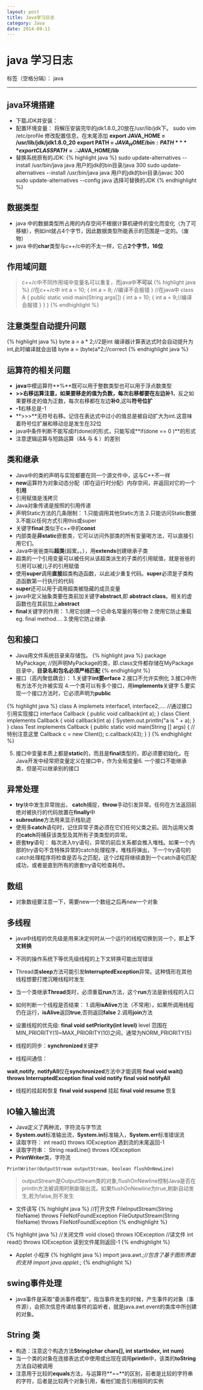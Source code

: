 ```yaml
---
layout: post
title: Java学习日志
category: Java
date: 2014-09-11
---
```




# java 学习日志

标签（空格分隔）： java

---

## java环境搭建

> 
 - 下载JDK并安装：
 - 配置环境变量：
 将解压安装完毕的jdk1.8.0_20放在/usr/lib/jdk下。
 sudo vim /etc/profile 修改配置信息，在末尾添加
 **export JAVA_HOME = /usr/lib/jdk/jdk1.8.0_20**
 **export PATH = $JAVA_HOME/bin:PATH**
 **export CLASSPATH = .:$JAVA_HOME/lib**
 - 替换系统原有的JDK:
 {% highlight java %}
sudo update-alternatives --install /usr/bin/java java 用户的jdk的bin目录/java 300
sudo update-alternatives --install /usr/bin/java java 用户的jdk的bin目录/javac 300
sudo update-alternatives --config java 选择可替换的JDK
{% endhighlight %}

 
<!-- more -->

## 数据类型

>  
- java 中的数据类型所占用的内存空间不根据计算机硬件的变化而变化（为了可移植），例如int就占4个字节，因此数据类型所能表示的范围是一定的。（废物）
- java 中的**char**类型与c++/c中的不太一样，它占**2个字节，16位** 

## 作用域问题

> c++/c中不同作用域中变量名可以重复，而java中**不可以**
{% highlight java %}
//在c++/c中
int a = 10;
{
    int a = 8; //编译不会报错
}
//在java中
class A
{
    public static void main(String args[])
    {
        int a = 10;
        {
            int a = 9;//编译会报错
        }
    }
}
{% endhighlight %}



## 注意类型自动提升问题
{% highlight java %}
byte a = a * 2;//2是int 编译器计算表达式时会自动提升为int,此时编译就会出错
byte a = (byte)a*2;//correct
{% endhighlight java %}

## 运算符的相关问题

> 
 - **java**中模运算符**%**既可以用于整数类型也可以用于浮点数类型
 - **>>**右移运算注意，如果要移走的值为负数，每次右移都要在左边**补1**，反之如果要移走的值为正数，每次右移都在左边**补0**,这叫**符号位扩**
 - **-1**右移总是-1
 - **>>>**无符号右移。记住在表达式中过小的值总是被自动扩大为int.这意味着符号位扩展和移动总是发生在32位
 - java中条件判断不能写成if(done)的形式，只能写成**if(done == 0 )**的形式
 - 注意逻辑运算与短路运算（&& 与 & ）的差别


## 类和继承

> 
- Java中的类的声明与实现都要在同一个源文件中，这与C++不一样
- **new**运算符为对象动态分配（即在运行时分配）内存空间，并返回对它的一个**引用**
- 引用赋值是浅拷贝
- Java对象传递是按照的引用传递
- 声明Static方法的几条限制：
1.只能调用其他Static方法
2.只能访问Static数据
3.不能以任何方式引用this或super
- 关键字**final**:类似于c++中的**const**
- 内部类是**非static**嵌套类，它可以访问外部类的所有变量喝方法，可以直接引用它们。
- Java中爸爸类叫**超类**(超累。。），用**extends**创建继承子类
- 超类的一个引用变量可以被任何从该超类派生的子类的引用赋值，就是爸爸的引用可以被儿子的引用赋值
- 使用**super**调用**直接**超类构造函数，以此减少重复代码。**super**必须是子类构造函数第一行执行的代码
- **super**还可以用于调用超类被隐藏的成员变量
- java中定义抽象类要在类前加关键字**abstract**,即 **abstract class**。相关的虚函数也在其前加上**abstract**
- **final**关键字的作用：
1.用它创建一个已命名常量的等价物
2.使用它防止重载 eg. final method....
3.使用它防止继承

## 包和接口

> 
- Java用文件系统目录来存储包。
{% highlight java %}
package MyPackage;
//则声明MyPackage的类，即.class文件都存储在MyPackage目录中，**目录名和包名必须严格匹配**
{% endhighlight %}
- 接口（高内聚低耦合）：
1.关键字**int要erface**
2.接口不允许实例化
3.接口中所有方法不允许被实现
4.一个类可以有多个接口，用**implements**关键字
5.要实现一个接口方法时，它必须声明为**public**

{% highlight java %}
class A implemets interface1, interface2,....
//通过接口引用实现接口
interface Callback
{
    public void callback(int a);
}
class Client implements Callback
{
    void callback(int a)
    {
        System.out.println("a is " + a);
    }
}
class Test implements Callback
{
    public static void main(String [] args)
    {
        //特别注意这里
        Callback c = new Client();
        c.callback(43);
    }
}
{% endhighlight %}

5. 接口中变量本质上都是**static**的，而且是**final**类型的，即必须要初始化。在Java开发中经常把变量定义在接口中，作为全局变量6. 一个接口不能继承类，但是可以继承别的接口



## 异常处理

> 
- **try**块中发生异常抛出， **catch**捕捉，**throw**手动引发异常。任何在方法返回前绝对被执行的代码放置在**finally**中
- **subroutine**方法用来显示栈轨迹
- 使用多**catch**语句时，记住异常子类必须在它们任何父类之前。因为运用父类的**catch**将捕获该类型及其所有子类类型的异常。
- 嵌套**try**语句：
每次进入try语句，异常的前后关系都会推入堆栈。如果一个内部的try语句不含特殊异常的catch处理程序，堆栈将弹出，下一个try语句的catch处理程序将检查是否与之匹配，这个过程将继续直到一个catch语句匹配成功，或者是直到所有的嵌套try语句检查耗尽。

## 数组

> 
- 对象数组要注意一下，需要new一个数组之后再new一个对象

## 多线程

> 
- java中线程的优先级是用来决定何时从一个运行的线程切换到另一个，即**上下文转换**
- 不同的操作系统下等优先级线程的上下文转换可能出现错误
- Thread类**sleep**方法可能引发**InterruptedException**异常。这种情形在其他线程想要打搅沉睡线程时发生
- 当一个类继承**Thread**类时，必须重载**run**方法，这个**run**方法是新线程的入口
- 如何判断一个线程是否结束：
1.调用**isAlive**方法（不常用），如果所调用线程仍在运行，**isAlive**返回**true**,否则返回**false**
2.调用**join**方法
- 设置线程的优先级:
**final void setPriority(int level)**
level 范围在MIN_PRIORITY(1)~MAX_PRIORITY(10)之间，通常为NORM_PRIORITY(5)
- 线程的同步：**synchronized**关键字

- 线程间通信：

> 
**wait**,**notify**, **notifyAll**仅在**synchronized**方法中才能调用
**final void wait() throws InterruptedException**
**final void notify**
**final void notifyAll**

- 线程的挂起和恢复
**final void suspend** 挂起
**final void resume**  恢复


## IO输入输出流

> 
- Java定义了两种流，字符流与字节流
- **System.out**标准输出流，**System.in**标准输入，**System.err**标准错误流
- 读取字符：
int read() throws IOException 遇到流的末尾返回-1
- 读取字符串：
String readLine() throws IOException
- **PrintWriter**类，字符流
```
PrintWriter(OutputStream outputStream, boolean flushOnNewLine)
```
> outputStream是OutputStream类的对象,flushOnNewline控制Java是否在println方法被调用时刷新输出流。如果flushOnNewline为true,刷新自动发生,若为false,则不发生

- 文件读写
{% highlight java %}
//打开文件
FileInputStream(String fileName) throws FileNotFoundException
FileOutputStream(String fileName) throws FileNotFoundException
{% endhighlight %}

{% highlight java %}
//关闭文件
void close() throws IOException
//读文件
int read() throws IOException
读到文件尾则返回-1
{% endhighlight %}

- Applet 小程序
{% highlight java %}
import java.awt.*;//包含了基于图形界面的支持
import java.applet.*;
{% endhighlight %}

## swing事件处理

> 
- java事件是采取“委派事件模型”，指当事件发生的时候，产生事件的对象（事件源），会把次信息传递给事件的监听者，就是java.awt.event的类库中所创建的对象。

## String 类
>
- 构造：注意这个构造方法**String(char chars[], int startIndex, int num)**
- 当一个类的对象在连接表达式中使用或出现在调用**println**中，该类的**toString**方法自动被调用
- 注意用于比较的**equals**方法，与运算符**==**的区别，前者是比较的字符串的字符，后者是比较两个对象引用，看他们能否引用相同的实例
